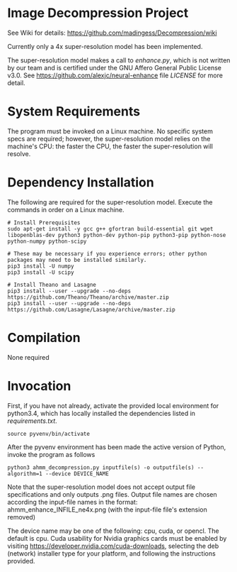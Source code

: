 # Image Decompression Project

  See Wiki for details: https://github.com/madingess/Decompression/wiki

  Currently only a 4x super-resolution model has been implemented.

  The super-resolution model makes a call to *enhance.py*, which is not written by our team and is certified under the GNU Affero General Public License v3.0. See https://github.com/alexjc/neural-enhance file *LICENSE* for more detail.


# System Requirements 

  The program must be invoked on a Linux machine. No specific system specs are required; however, the super-resolution model relies on the machine's CPU: the faster the CPU, the faster the super-resolution will resolve.

# Dependency Installation

  The following are required for the super-resolution model. Execute the commands in order on a Linux machine.

    # Install Prerequisites
    sudo apt-get install -y gcc g++ gfortran build-essential git wget libopenblas-dev python3 python-dev python-pip python3-pip python-nose python-numpy python-scipy

    # These may be necessary if you experience errors; other python packages may need to be installed similarly.
    pip3 install -U numpy
    pip3 install -U scipy
    
    # Install Theano and Lasagne 
    pip3 install --user --upgrade --no-deps https://github.com/Theano/Theano/archive/master.zip
    pip3 install --user --upgrade --no-deps https://github.com/Lasagne/Lasagne/archive/master.zip
    

# Compilation

  None required

# Invocation

First, if you have not already, activate the provided local environment for python3.4, which has locally installed the dependencies listed in *requirements.txt*.

    source pyvenv/bin/activate
    
After the pyvenv environment has been made the active version of Python, invoke the program as follows
    
    python3 ahmm_decompression.py inputfile(s) -o outputfile(s) --algorithm=1 --device DEVICE_NAME

  Note that the super-resolution model does not accept output file specifications and only outputs .png files. Output file names are chosen according the input-file names in the format:  ahmm_enhance_INFILE_ne4x.png  (with the input-file file's extension removed)

  The device name may be one of the following: cpu, cuda, or opencl. The default is cpu. Cuda usability for Nvidia graphics cards must be enabled by visiting https://developer.nvidia.com/cuda-downloads, selecting the deb (network) installer type for your platform, and following the instructions provided.
